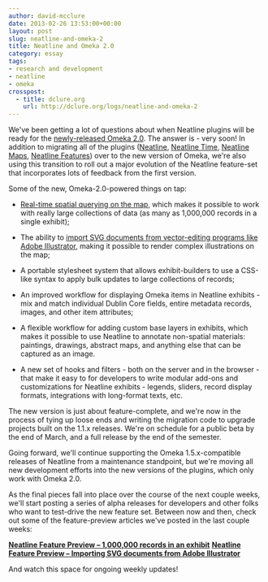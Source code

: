 ```yaml
---
author: david-mcclure
date: 2013-02-26 13:53:00+00:00
layout: post
slug: neatline-and-omeka-2
title: Neatline and Omeka 2.0
category: essay
tags:
- research and development
- neatline
- omeka
crosspost:
  - title: dclure.org
    url: http://dclure.org/logs/neatline-and-omeka-2
---
```


We've been getting a lot of questions about when Neatline plugins will be ready for the [newly-released Omeka 2.0](http://omeka.org/blog/2013/01/24/omeka-2-0-drops-today/). The answer is - very soon! In addition to migrating all of the plugins ([Neatline](http://neatline.org/plugins/neatline/), [Neatline Time](http://neatline.org/plugins/neatline-time/), [Neatline Maps](http://neatline.org/plugins/neatline-maps/), [Neatline Features](http://neatline.org/plugins/neatline-features/)) over to the new version of Omeka, we're also using this transition to roll out a major evolution of the Neatline feature-set that incorporates lots of feedback from the first version.

Some of the new, Omeka-2.0-powered things on tap:





  * [Real-time spatial querying on the map](http://dclure.org/logs/neatline-one-million-records/), which makes it possible to work with really large collections of data (as many as 1,000,000 records in a single exhibit);



  * The ability to [import SVG documents from vector-editing programs like Adobe Illustrator](http://dclure.org/logs/neatline-drawing-svg-on-maps/), making it possible to render complex illustrations on the map;



  * A portable stylesheet system that allows exhibit-builders to use a CSS-like syntax to apply bulk updates to large collections of records;



  * An improved workflow for displaying Omeka items in Neatline exhibits - mix and match individual Dublin Core fields, entire metadata records, images, and other item attributes;



  * A flexible workflow for adding custom base layers in exhibits, which makes it possible to use Neatline to annotate non-spatial materials: paintings, drawings, abstract maps, and anything else that can be captured as an image.



  * A new set of hooks and filters - both on the server and in the browser - that make it easy to for developers to write modular add-ons and customizations for Neatline exhibits - legends, sliders, record display formats, integrations with long-format texts, etc.




The new version is just about feature-complete, and we're now in the process of tying up loose ends and writing the migration code to upgrade projects built on the 1.1.x releases. We're on schedule for a public beta by the end of March, and a full release by the end of the semester.

Going forward, we'll continue supporting the Omeka 1.5.x-compatible releases of Neatline from a maintenance standpoint, but we're moving all new development efforts into the new versions of the plugins, which only work with Omeka 2.0.

As the final pieces fall into place over the course of the next couple weeks, we'll start posting a series of alpha releases for developers and other folks who want to test-drive the new feature set. Between now and then, check out some of the feature-preview articles we've posted in the last couple weeks:

**[Neatline Feature Preview – 1,000,000 records in an exhibit](http://dclure.org/logs/neatline-one-million-records/)**
**[Neatline Feature Preview – Importing SVG documents from Adobe Illustrator](http://dclure.org/logs/neatline-drawing-svg-on-maps/)**




And watch this space for ongoing weekly updates!
